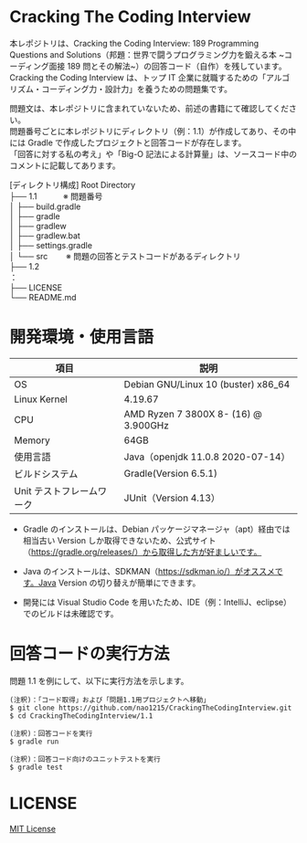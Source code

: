 # Cracking The Coding Interview

本レポジトリは、Cracking the Coding Interview: 189 Programming Questions and Solutions（邦題：世界で闘うプログラミング力を鍛える本 ~コーディング面接 189 問とその解法~）の回答コード（自作）を残しています。
Cracking the Coding Interview は、トップ IT 企業に就職するための「アルゴリズム・コーディング力・設計力」を養うための問題集です。

問題文は、本レポジトリに含まれていないため、前述の書籍にて確認してください。<br>
問題番号ごとに本レポジトリにディレクトリ（例：1.1）が作成してあり、その中には Gradle で作成したプロジェクトと回答コードが存在します。<br>
「回答に対する私の考え」や「Big-O 記法による計算量」は、ソースコード中のコメントに記載してあります。

[ディレクトリ構成]
Root Directory<br>
├── 1.1 　　　※ 問題番号<br>
│ ├── build.gradle<br>
│ ├── gradle<br>
│ ├── gradlew<br>
│ ├── gradlew.bat<br>
│ ├── settings.gradle<br>
│ └── src 　　※ 問題の回答とテストコードがあるディレクトリ<br>
├── 1.2<br>
：<br>
├── LICENSE<br>
└── README.md<br>

# 開発環境・使用言語

| 項目                      | 説明                                 |
| ------------------------- | ------------------------------------ |
| OS                        | Debian GNU/Linux 10 (buster) x86_64  |
| Linux Kernel              | 4.19.67                              |
| CPU                       | AMD Ryzen 7 3800X 8- (16) @ 3.900GHz |
| Memory                    | 64GB                                 |
| 使用言語                  | Java（openjdk 11.0.8 2020-07-14）    |
| ビルドシステム            | Gradle(Version 6.5.1)                |
| Unit テストフレームワーク | JUnit（Version 4.13）                |

- Gradle のインストールは、Debian パッケージマネージャ（apt）経由では相当古い Version しか取得できないため、公式サイト（https://gradle.org/releases/）から取得した方が好ましいです。

- Java のインストールは、SDKMAN（https://sdkman.io/）がオススメです。Java Version の切り替えが簡単にできます。

- 開発には Visual Studio Code を用いたため、IDE（例：IntelliJ、eclipse）でのビルドは未確認です。

# 回答コードの実行方法

問題 1.1 を例にして、以下に実行方法を示します。

```
(注釈)：「コード取得」および「問題1.1用プロジェクトへ移動」
$ git clone https://github.com/nao1215/CrackingTheCodingInterview.git
$ cd CrackingTheCodingInterview/1.1

(注釈)：回答コードを実行
$ gradle run

(注釈)：回答コード向けのユニットテストを実行
$ gradle test
```

# LICENSE

[MIT License](https://github.com/nao1215/CrackingTheCodingInterview/blob/master/LICENSE)
